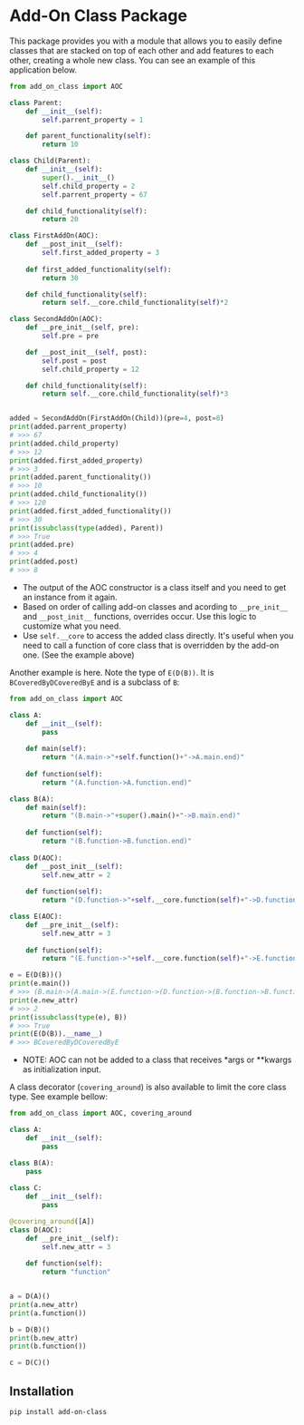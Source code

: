 # Add-On Class Package

This package provides you with a module that allows you to easily define classes that are stacked on top of each other and add features to each other, creating a whole new class.
You can see an example of this application below.

```python
from add_on_class import AOC

class Parent:
    def __init__(self):
        self.parrent_property = 1

    def parent_functionality(self):
        return 10

class Child(Parent):
    def __init__(self):
        super().__init__()
        self.child_property = 2
        self.parrent_property = 67

    def child_functionality(self):
        return 20

class FirstAddOn(AOC):
    def __post_init__(self):
        self.first_added_property = 3
    
    def first_added_functionality(self):
        return 30

    def child_functionality(self):
        return self.__core.child_functionality(self)*2

class SecondAddOn(AOC):
    def __pre_init__(self, pre):
        self.pre = pre

    def __post_init__(self, post):
        self.post = post
        self.child_property = 12

    def child_functionality(self):
        return self.__core.child_functionality(self)*3


added = SecondAddOn(FirstAddOn(Child))(pre=4, post=8)
print(added.parrent_property)
# >>> 67
print(added.child_property)
# >>> 12
print(added.first_added_property)
# >>> 3
print(added.parent_functionality())
# >>> 10
print(added.child_functionality())
# >>> 120
print(added.first_added_functionality())
# >>> 30
print(issubclass(type(added), Parent))
# >>> True
print(added.pre)
# >>> 4
print(added.post)
# >>> 8
```

* The output of the AOC constructor is a class itself and you need to get an instance from it again.
* Based on order of calling add-on classes and acording to `__pre_init__` and `__post_init__` functions, overrides occur. Use this logic to customize what you need.
* Use `self.__core` to access the added class directly. It's useful when you need to call a function of core class that is overridden by the add-on one. (See the example above)

Another example is here. Note the type of `E(D(B))`. It is `BCoveredByDCoveredByE` and is a subclass of `B`:

```python
from add_on_class import AOC

class A:
    def __init__(self):
        pass
    
    def main(self):
        return "(A.main->"+self.function()+"->A.main.end)"
    
    def function(self):
        return "(A.function->A.function.end)"

class B(A):
    def main(self):
        return "(B.main->"+super().main()+"->B.main.end)"
    
    def function(self):
        return "(B.function->B.function.end)"
    
class D(AOC):
    def __post_init__(self):
        self.new_attr = 2
        
    def function(self):
        return "(D.function->"+self.__core.function(self)+"->D.function.end)"

class E(AOC):
    def __pre_init__(self):
        self.new_attr = 3
        
    def function(self):
        return "(E.function->"+self.__core.function(self)+"->E.function.end)"

e = E(D(B))()
print(e.main())
# >>> (B.main->(A.main->(E.function->(D.function->(B.function->B.function.end)->D.function.end)->E.function.end)->A.main.end)->B.main.end)
print(e.new_attr)
# >>> 2
print(issubclass(type(e), B))
# >>> True
print(E(D(B)).__name__)
# >>> BCoveredByDCoveredByE
```

* NOTE: AOC can not be added to a class that receives *args or **kwargs as initialization input.

A class decorator (`covering_around`) is also available to limit the core class type. See example bellow:

```python
from add_on_class import AOC, covering_around

class A:
    def __init__(self):
        pass

class B(A):
    pass
    
class C:
    def __init__(self):
        pass

@covering_around([A])
class D(AOC):
    def __pre_init__(self):
        self.new_attr = 3
        
    def function(self):
        return "function"


a = D(A)()
print(a.new_attr)
print(a.function())

b = D(B)()
print(b.new_attr)
print(b.function())

c = D(C)()
```

## Installation
```pip install add-on-class```
